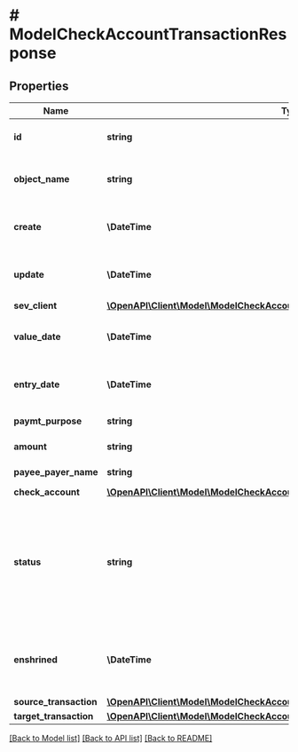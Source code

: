 # # ModelCheckAccountTransactionResponse

## Properties

Name | Type | Description | Notes
------------ | ------------- | ------------- | -------------
**id** | **string** | The check account transaction id | [optional] [readonly]
**object_name** | **string** | The check account transaction object name | [optional] [readonly]
**create** | **\DateTime** | Date of check account transaction creation | [optional] [readonly]
**update** | **\DateTime** | Date of last check account transaction update | [optional] [readonly]
**sev_client** | [**\OpenAPI\Client\Model\ModelCheckAccountTransactionResponseSevClient**](ModelCheckAccountTransactionResponseSevClient.md) |  | [optional]
**value_date** | **\DateTime** | Date the check account transaction was imported | [optional] [readonly]
**entry_date** | **\DateTime** | Date the check account transaction was booked | [optional] [readonly]
**paymt_purpose** | **string** | the purpose of the transaction | [optional] [readonly]
**amount** | **string** | Amount of the transaction | [optional] [readonly]
**payee_payer_name** | **string** | Name of the payee/payer | [optional] [readonly]
**check_account** | [**\OpenAPI\Client\Model\ModelCheckAccountTransactionResponseCheckAccount**](ModelCheckAccountTransactionResponseCheckAccount.md) |  | [optional]
**status** | **string** | Status of the check account transaction.&lt;br&gt;       100 &lt;-&gt; Created&lt;br&gt;       200 &lt;-&gt; Linked&lt;br&gt;       300 &lt;-&gt; Private&lt;br&gt;       350 &lt;-&gt; Automatically&lt;br&gt;       400 &lt;-&gt; Booked | [optional] [readonly]
**enshrined** | **\DateTime** | Defines if the transaction has been enshrined and can not be changed any more. | [optional] [readonly]
**source_transaction** | [**\OpenAPI\Client\Model\ModelCheckAccountTransactionResponseSourceTransaction**](ModelCheckAccountTransactionResponseSourceTransaction.md) |  | [optional]
**target_transaction** | [**\OpenAPI\Client\Model\ModelCheckAccountTransactionResponseTargetTransaction**](ModelCheckAccountTransactionResponseTargetTransaction.md) |  | [optional]

[[Back to Model list]](../../README.md#models) [[Back to API list]](../../README.md#endpoints) [[Back to README]](../../README.md)
